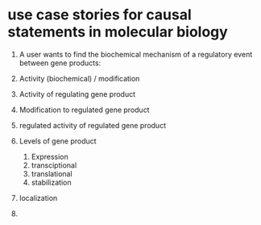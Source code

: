 #  use case stories for causal statements in molecular biology

1. A user wants to find the biochemical mechanism of a regulatory event between gene products:
 1. Activity (biochemical) / modification
   1. Activity of regulating gene product
   1. Modification to regulated gene product
   1. regulated activity of regulated gene product
 1. Levels of gene product
    1. Expression 
    1. transciptional
    1. translational
    1. stabilization
 1. localization

1. 
